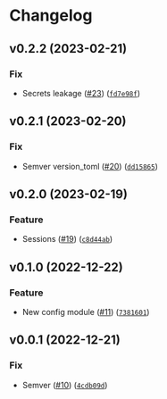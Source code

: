 # Changelog

<!--next-version-placeholder-->

## v0.2.2 (2023-02-21)
### Fix
* Secrets leakage ([#23](https://github.com/karldreher/cfpages-prune/issues/23)) ([`fd7e98f`](https://github.com/karldreher/cfpages-prune/commit/fd7e98fbde7bb0fe584a8cfff594d0ff67f5e2a2))

## v0.2.1 (2023-02-20)
### Fix
* Semver version_toml ([#20](https://github.com/karldreher/cfpages-prune/issues/20)) ([`dd15865`](https://github.com/karldreher/cfpages-prune/commit/dd158650f0e6791da28e3e6cf6354e4bf393c17f))

## v0.2.0 (2023-02-19)
### Feature
* Sessions ([#19](https://github.com/karldreher/cfpages-prune/issues/19)) ([`c8d44ab`](https://github.com/karldreher/cfpages-prune/commit/c8d44abdf65de7c32ba29b57479d8567ded2fd85))

## v0.1.0 (2022-12-22)
### Feature
* New config module ([#11](https://github.com/karldreher/cloudflare-pages-delete-revisions/issues/11)) ([`7381601`](https://github.com/karldreher/cloudflare-pages-delete-revisions/commit/73816017e0cb2d0b599e8afc9e3b7a2fa1bc9e97))

## v0.0.1 (2022-12-21)
### Fix
* Semver ([#10](https://github.com/karldreher/cfpages-prune/issues/10)) ([`4cdb09d`](https://github.com/karldreher/cfpages-prune/commit/4cdb09d7ca6bf233386e22b25ca92bea69f32a2f))
